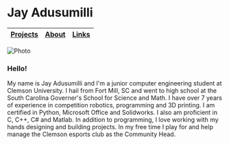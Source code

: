 # Jay Adusumilli
| [Projects](projects.md)| [About](about.md) | [Links](links.md) |
| :--- | :--- | :--- |
![Photo](https://i.ibb.co/TYTNnyT/small.jpg)

### Hello!
My name is Jay Adusumilli and I'm a junior computer engineering student at Clemson University. I hail from Fort Mill, SC and went to high school at the South Carolina Governer's School for Science and Math. I have over 7 years of experience in competition robotics, programming and 3D printing. I am certified in Python, Microsoft Office and Solidworks. I also am proficient in C, C++, C# and Matlab. In addition to programming, I love working with my hands designing and building projects. In my free time I play for and help manage the Clemson esports club as the Community Head. 

